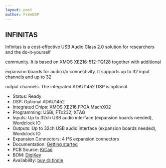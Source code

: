```yaml
---
layout: post
author: FreeDSP
---
```

<h2>INFINITAS</h2>
<p>Infinitas is a cost-effective USB Audio Class 2.0 solution for researchers and the do-it-yourself</p>
<p>community. It is based on XMOS XE216-512-TQ128 together with additional</p>
<p>expansion boards for audio i/o connectivity. It supports up to 32 input channels and up to 32</p>
<p>output channels. The integrated ADAU1452 DSP is optional.&nbsp;</p>
<ul>
<li>Status: Ready</li>
<li>DSP: Optional ADAU1452</li>
<li>Integrated Chips: XMOS XE216,FPGA MachXO2</li>
<li>Programming: USBi, FTx232, XTAG</li>
<li>Inputs: Up to 32ch USB audio interface (expansion boards needed), Wordclock IO</li>
<li>Outputs: Up to 32ch USB audio interface (expansion boards needed), Wordclock IO</li>
<li>Expansion Connectors: 4 I&sup2;S expansion connectors</li>
<li>Documentation: <a href="https://github.com/freeDSP/freeDSP-INFINITAS/blob/master/DOCUMENTATION/GettingStarted.pdf" target="_blank" rel="noopener">Getting started</a></li>
<li>PCB Source: <a href="https://github.com/freeDSP/freeDSP-INFINITAS" target="_blank" rel="noopener">KiCad</a></li>
<li>BOM: <a href="https://www.digikey.de/short/j0q0mm" target="_blank" rel="noopener">DigiKey</a></li>
<li>Availability: <a href="https://www.tindie.com/products/auverdion/freedsp-infinitas/" target="_blank" rel="noopener">buy @ tindie</a></li>
</ul>
